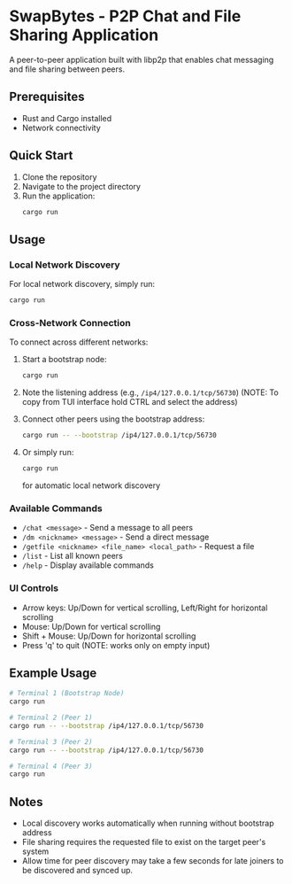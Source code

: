 # SwapBytes - P2P Chat and File Sharing Application

A peer-to-peer application built with libp2p that enables chat messaging and file sharing between peers.

## Prerequisites

- Rust and Cargo installed
- Network connectivity

## Quick Start

1. Clone the repository
2. Navigate to the project directory
3. Run the application:
   ```bash
   cargo run
   ```

## Usage

### Local Network Discovery

For local network discovery, simply run:

```bash
cargo run
```

### Cross-Network Connection

To connect across different networks:

1. Start a bootstrap node:

   ```bash
   cargo run
   ```

2. Note the listening address (e.g., `/ip4/127.0.0.1/tcp/56730`)
(NOTE: To copy from TUI interface hold CTRL and select the address)

3. Connect other peers using the bootstrap address:

   ```bash
   cargo run -- --bootstrap /ip4/127.0.0.1/tcp/56730
   ```

4. Or simply run:

   ```bash
   cargo run
   ```

   for automatic local network discovery

### Available Commands

- `/chat <message>` - Send a message to all peers
- `/dm <nickname> <message>` - Send a direct message
- `/getfile <nickname> <file_name> <local_path>` - Request a file
- `/list` - List all known peers
- `/help` - Display available commands

### UI Controls

- Arrow keys: Up/Down for vertical scrolling, Left/Right for horizontal scrolling
- Mouse: Up/Down for vertical scrolling
- Shift + Mouse: Up/Down for horizontal scrolling
- Press 'q' to quit (NOTE: works only on empty input)

## Example Usage

```bash
# Terminal 1 (Bootstrap Node)
cargo run

# Terminal 2 (Peer 1)
cargo run -- --bootstrap /ip4/127.0.0.1/tcp/56730

# Terminal 3 (Peer 2)
cargo run -- --bootstrap /ip4/127.0.0.1/tcp/56730

# Terminal 4 (Peer 3)
cargo run
```

## Notes

- Local discovery works automatically when running without bootstrap address
- File sharing requires the requested file to exist on the target peer's system
- Allow time for peer discovery may take a few seconds for late joiners to be discovered and synced up.
